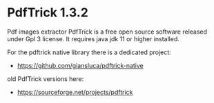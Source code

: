 # PdfTrick 1.3.2

Pdf images extractor
PdfTrick is a free open source software released under Gpl 3 license. It requires java jdk 11 or higher installed.  

For the pdftrick native library there is a dedicated project:
- https://github.com/giansluca/pdftrick-native

old PdfTrick versions here:
- https://sourceforge.net/projects/pdftrick